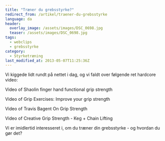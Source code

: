 ```yaml
---
title: "Træner du grebsstyrke?"
redirect_from: /artikel/traener-du-grebsstyrke
language: da
header:
  overlay_image: /assets/images/DSC_0698.jpg
  teaser: /assets/images/DSC_0698.jpg
tags:
  - webclips
  - grebsstyrke
category:
  - Styrketræning
last_modified_at: 2013-05-07T11:25:36Z
---
```


Vi kiggede lidt rundt på nettet i dag, og vi faldt over følgende ret hardcore video:

 Video of Shaolin finger hand functional grip strength

 Video of Grip Exercises: Improve your grip strength

 Video of Travis Bagent On Grip Strength

 Video of Creative Grip Strength - Keg + Chain Lifting

Vi er imidlertid interesseret i, om du træner din grebsstyrke - og hvordan du gør det?
